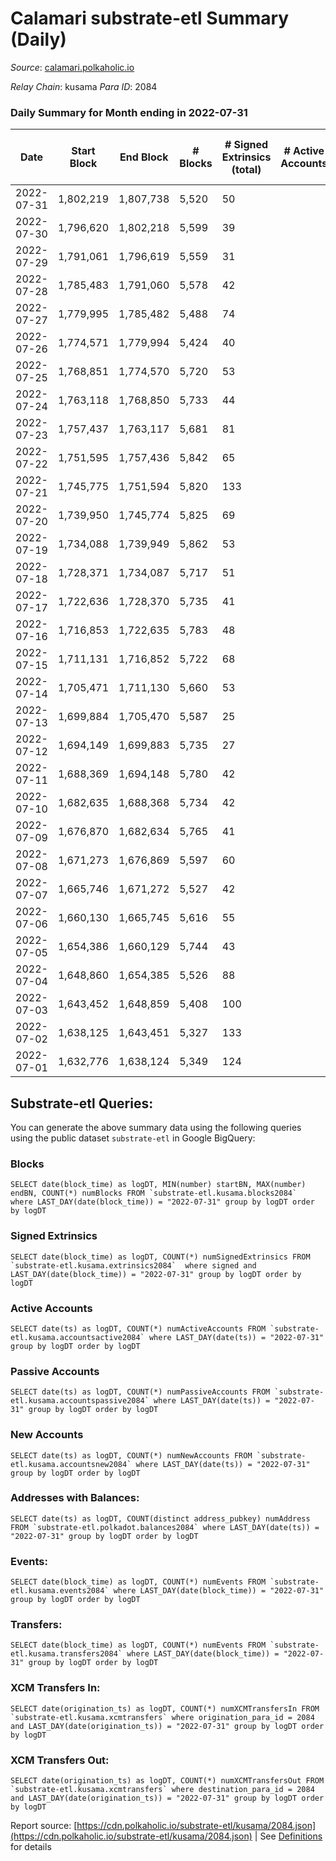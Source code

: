 # Calamari substrate-etl Summary (Daily)

_Source_: [calamari.polkaholic.io](https://calamari.polkaholic.io)

*Relay Chain*: kusama
*Para ID*: 2084



### Daily Summary for Month ending in 2022-07-31


| Date | Start Block | End Block | # Blocks | # Signed Extrinsics (total) | # Active Accounts | # Passive | # New | # Addresses with Balances | # Events | # Transfers | # XCM Transfers In | # XCM Transfers Out | Issues | 
| ---- | ----------- | --------- | -------- | --------------------------- | ----------------- | --------- | ----- | ------------------------- | -------- | ----------- | ------------------ | ------------------- | ------ |
| 2022-07-31 | 1,802,219 | 1,807,738 | 5,520 | 50 |  |  |  | 23,637 | 11,391 | 17 ($16,228.27) | 4 ($77.90) | 11 ($123.27) |  |
| 2022-07-30 | 1,796,620 | 1,802,218 | 5,599 | 39 |  |  |  | 23,636 | 11,447 | 32 ($18,976.57) |   |   |  |
| 2022-07-29 | 1,791,061 | 1,796,619 | 5,559 | 31 |  |  |  | 23,630 | 11,311 | 12 ($637.41) |   |   |  |
| 2022-07-28 | 1,785,483 | 1,791,060 | 5,578 | 42 |  |  |  | 23,628 | 11,468 | 11 ($3,611.89) | 4 ($0.54) | 8 ($43.87) |  |
| 2022-07-27 | 1,779,995 | 1,785,482 | 5,488 | 74 |  |  |  | 23,625 | 11,432 | 39 ($25,131.68) | 2 ($5.11) |   |  |
| 2022-07-26 | 1,774,571 | 1,779,994 | 5,424 | 40 |  |  |  | 23,617 | 11,102 | 21 ($30,600.14) |   |   |  |
| 2022-07-25 | 1,768,851 | 1,774,570 | 5,720 | 53 |  |  |  | 23,610 | 11,835 | 15 ($4,631.30) | 7 ($5.82) | 18 ($5.28) |  |
| 2022-07-24 | 1,763,118 | 1,768,850 | 5,733 | 44 |  |  |  | 23,605 | 11,765 | 30 ($10,810.95) | 1 ($89.05) |   |  |
| 2022-07-23 | 1,757,437 | 1,763,117 | 5,681 | 81 |  |  |  | 23,593 | 11,876 | 64 ($26,048.49) |   |   |  |
| 2022-07-22 | 1,751,595 | 1,757,436 | 5,842 | 65 |  |  |  | 23,580 | 12,092 | 45 ($16,305.04) | 1 ($0.70) | 2 ($0.06) |  |
| 2022-07-21 | 1,745,775 | 1,751,594 | 5,820 | 133 |  |  |  | 23,577 | 12,484 | 108 ($122,531.06) |   | 3 ($0.60) |  |
| 2022-07-20 | 1,739,950 | 1,745,774 | 5,825 | 69 |  |  |  | 23,565 | 12,090 | 27 ($14,520.92) |   | 1 ($21.23) |  |
| 2022-07-19 | 1,734,088 | 1,739,949 | 5,862 | 53 |  |  |  | 23,560 | 12,029 | 16 ($4,875.45) | 2 ($1.00) | 1 ($0.45) |  |
| 2022-07-18 | 1,728,371 | 1,734,087 | 5,717 | 51 |  |  |  | 23,557 | 11,768 | 27 ($9,485.86) |   | 1 ($0.16) |  |
| 2022-07-17 | 1,722,636 | 1,728,370 | 5,735 | 41 |  |  |  | 23,552 | 11,736 | 33 ($3,190.67) |   | 1 ($0.87) |  |
| 2022-07-16 | 1,716,853 | 1,722,635 | 5,783 | 48 |  |  |  | 23,546 | 11,873 | 37 ($31,134.31) |   |   |  |
| 2022-07-15 | 1,711,131 | 1,716,852 | 5,722 | 68 |  |  |  | 23,539 | 11,867 | 55 ($75,900.31) |   |   |  |
| 2022-07-14 | 1,705,471 | 1,711,130 | 5,660 | 53 |  |  |  | 23,533 | 11,649 | 26 ($20,337.46) |   |   |  |
| 2022-07-13 | 1,699,884 | 1,705,470 | 5,587 | 25 |  |  |  | 23,526 | 11,334 | 13 ($552.92) | 1 ($91.91) | 1 ($3.54) |  |
| 2022-07-12 | 1,694,149 | 1,699,883 | 5,735 | 27 |  |  |  | 23,525 | 11,652 | 16 ($5,072.14) |   | 1 ($92.23) |  |
| 2022-07-11 | 1,688,369 | 1,694,148 | 5,780 | 42 |  |  |  | 23,521 | 11,841 | 25 ($1,766.27) |   |   |  |
| 2022-07-10 | 1,682,635 | 1,688,368 | 5,734 | 42 |  |  |  | 23,516 | 11,732 | 21 ($1,393.02) |   |   |  |
| 2022-07-09 | 1,676,870 | 1,682,634 | 5,765 | 41 |  |  |  | 23,511 | 11,800 | 25 ($9,372.10) | 1 ($10.63) |   |  |
| 2022-07-08 | 1,671,273 | 1,676,869 | 5,597 | 60 |  |  |  | 23,505 | 11,590 | 43 ($24,321.40) |   |   |  |
| 2022-07-07 | 1,665,746 | 1,671,272 | 5,527 | 42 |  |  |  | 23,490 | 11,324 | 26 ($1,858.84) |   |   |  |
| 2022-07-06 | 1,660,130 | 1,665,745 | 5,616 | 55 |  |  |  | 23,482 | 11,593 | 30 ($5,537.19) | 1 ($0.002) | 2 ($2.55) |  |
| 2022-07-05 | 1,654,386 | 1,660,129 | 5,744 | 43 |  |  |  | 23,472 | 11,765 | 32 ($8,579.77) |   |   |  |
| 2022-07-04 | 1,648,860 | 1,654,385 | 5,526 | 88 |  |  |  | 23,464 | 11,614 | 61 ($20,495.30) |   | 1 ($0.01) |  |
| 2022-07-03 | 1,643,452 | 1,648,859 | 5,408 | 100 |  |  |  | 23,455 | 11,441 | 60 ($147,385.00) |   |   |  |
| 2022-07-02 | 1,638,125 | 1,643,451 | 5,327 | 133 |  |  |  | 23,444 | 11,532 | 108 ($93,803.30) |   |   |  |
| 2022-07-01 | 1,632,776 | 1,638,124 | 5,349 | 124 |  |  |  | 23,413 | 11,507 | 85 ($40,947.85) |   |   |  |

## Substrate-etl Queries:
You can generate the above summary data using the following queries using the public dataset `substrate-etl` in Google BigQuery:


### Blocks
```
SELECT date(block_time) as logDT, MIN(number) startBN, MAX(number) endBN, COUNT(*) numBlocks FROM `substrate-etl.kusama.blocks2084`  where LAST_DAY(date(block_time)) = "2022-07-31" group by logDT order by logDT
```


### Signed Extrinsics
```
SELECT date(block_time) as logDT, COUNT(*) numSignedExtrinsics FROM `substrate-etl.kusama.extrinsics2084`  where signed and LAST_DAY(date(block_time)) = "2022-07-31" group by logDT order by logDT
```


### Active Accounts
```
SELECT date(ts) as logDT, COUNT(*) numActiveAccounts FROM `substrate-etl.kusama.accountsactive2084` where LAST_DAY(date(ts)) = "2022-07-31" group by logDT order by logDT
```


### Passive Accounts
```
SELECT date(ts) as logDT, COUNT(*) numPassiveAccounts FROM `substrate-etl.kusama.accountspassive2084` where LAST_DAY(date(ts)) = "2022-07-31" group by logDT order by logDT
```


### New Accounts
```
SELECT date(ts) as logDT, COUNT(*) numNewAccounts FROM `substrate-etl.kusama.accountsnew2084` where LAST_DAY(date(ts)) = "2022-07-31" group by logDT order by logDT
```


### Addresses with Balances:
```
SELECT date(ts) as logDT, COUNT(distinct address_pubkey) numAddress FROM `substrate-etl.polkadot.balances2084` where LAST_DAY(date(ts)) = "2022-07-31" group by logDT order by logDT
```


### Events:
```
SELECT date(block_time) as logDT, COUNT(*) numEvents FROM `substrate-etl.kusama.events2084` where LAST_DAY(date(block_time)) = "2022-07-31" group by logDT order by logDT
```


### Transfers:
```
SELECT date(block_time) as logDT, COUNT(*) numEvents FROM `substrate-etl.kusama.transfers2084` where LAST_DAY(date(block_time)) = "2022-07-31" group by logDT order by logDT
```


### XCM Transfers In:
```
SELECT date(origination_ts) as logDT, COUNT(*) numXCMTransfersIn FROM `substrate-etl.kusama.xcmtransfers` where origination_para_id = 2084 and LAST_DAY(date(origination_ts)) = "2022-07-31" group by logDT order by logDT
```


### XCM Transfers Out:
```
SELECT date(origination_ts) as logDT, COUNT(*) numXCMTransfersOut FROM `substrate-etl.kusama.xcmtransfers` where destination_para_id = 2084 and LAST_DAY(date(origination_ts)) = "2022-07-31" group by logDT order by logDT
```



Report source: [https://cdn.polkaholic.io/substrate-etl/kusama/2084.json](https://cdn.polkaholic.io/substrate-etl/kusama/2084.json) | See [Definitions](/DEFINITIONS.md) for details
